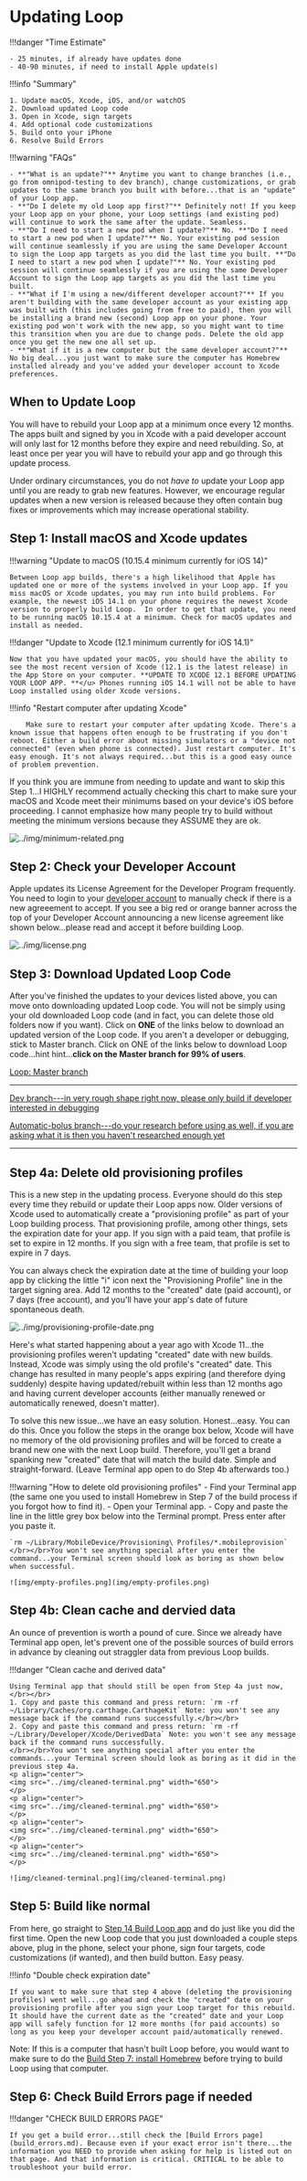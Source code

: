 # Updating Loop

!!!danger "Time Estimate"

    - 25 minutes, if already have updates done
    - 40-90 minutes, if need to install Apple update(s)

!!!info "Summary"

    1. Update macOS, Xcode, iOS, and/or watchOS
    2. Download updated Loop code
    3. Open in Xcode, sign targets
    4. Add optional code customizations
    5. Build onto your iPhone
    6. Resolve Build Errors

!!!warning "FAQs"

    - **"What is an update?"** Anytime you want to change branches (i.e., go from omnipod-testing to dev branch), change customizations, or grab updates to the same branch you built with before...that is an "update" of your Loop app.
    - **"Do I delete my old Loop app first?"** Definitely not! If you keep your Loop app on your phone, your Loop settings (and existing pod) will continue to work the same after the update. Seamless.
    - **"Do I need to start a new pod when I update?"** No. **"Do I need to start a new pod when I update?"** No. Your existing pod session will continue seamlessly if you are using the same Developer Account to sign the Loop app targets as you did the last time you built. **"Do I need to start a new pod when I update?"** No. Your existing pod session will continue seamlessly if you are using the same Developer Account to sign the Loop app targets as you did the last time you built.
    - **"What if I'm using a new/different developer account?"** If you aren't building with the same developer account as your existing app was built with (this includes going from free to paid), then you will be installing a brand new (second) Loop app on your phone. Your existing pod won't work with the new app, so you might want to time this transition when you are due to change pods. Delete the old app once you get the new one all set up.
    - **"What if it is a new computer but the same developer account?"** No big deal...you just want to make sure the computer has Homebrew installed already and you've added your developer account to Xcode preferences.

## When to Update Loop

You will have to rebuild your Loop app at a minimum once every 12 months. The apps built and signed by you in Xcode with a paid developer account will only last for 12 months before they expire and need rebuilding. So, at least once per year you will have to rebuild your app and go through this update process.

Under ordinary circumstances, you do not *have to* update your Loop app until you are ready to grab new features. However, we encourage regular updates when a new version is released because they often contain bug fixes or improvements which may increase operational stability.

## Step 1: Install macOS and Xcode updates

!!!warning "Update to macOS (10.15.4 minimum currently for iOS 14)"

    Between Loop app builds, there's a high likelihood that Apple has updated one or more of the systems involved in your Loop app. If you miss macOS or Xcode updates, you may run into build problems. For example, the newest iOS 14.1 on your phone requires the newest Xcode version to properly build Loop.  In order to get that update, you need to be running macOS 10.15.4 at a minimum. Check for macOS updates and install as needed.

!!!danger "Update to Xcode (12.1 minimum currently for iOS 14.1)"

    Now that you have updated your macOS, you should have the ability to see the most recent version of Xcode (12.1 is the latest release) in the App Store on your computer. **UPDATE TO XCODE 12.1 BEFORE UPDATING YOUR LOOP APP. **</u> Phones running iOS 14.1 will not be able to have Loop installed using older Xcode versions.

!!!info "Restart computer after updating Xcode"

        Make sure to restart your computer after updating Xcode. There's a known issue that happens often enough to be frustrating if you don't reboot. Either a build error about missing simulators or a "device not connected" (even when phone is connected). Just restart computer. It's easy enough. It's not always required...but this is a good easy ounce of problem prevention.

If you think you are immune from needing to update and want to skip this Step 1...I HIGHLY recommend actually checking this chart to make sure your macOS and Xcode meet their minimums based on your device's iOS before proceeding.  I cannot emphasize how many people try to build without meeting the minimum versions because they ASSUME they are ok.

![../img/minimum-related.png](img/minimum-related.png)

## Step 2: Check your Developer Account

Apple updates its License Agreement for the Developer Program frequently. You need to login to your [developer account](https://developer.apple.com/account/) to manually check if there is a new agreeement to accept.  If you see a big red or orange banner across the top of your Developer Account announcing a new license agreement like shown below...please read and accept it before building Loop.

![../img/license.png](img/license.png)

## Step 3: Download Updated Loop Code

After you've finished the updates to your devices listed above, you can move onto downloading updated Loop code. You will not be simply using your old downloaded Loop code (and in fact, you can delete those old folders now if you want). Click on **ONE** of the links below to download an updated version of the Loop code. If you aren't a developer or debugging, stick to Master branch.  Click on ONE of the links below to download Loop code...hint hint...**click on the Master branch for 99% of users**.

[Loop: Master branch](https://github.com/LoopKit/Loop/archive/master.zip)

---

[Dev branch---in very rough shape right now, please only build if developer interested in debugging](https://github.com/LoopKit/Loop/archive/dev.zip)

[Automatic-bolus branch---do your research before using as well, if you are asking what it is then you haven't researched enough yet](https://github.com/LoopKit/Loop/archive/automatic-bolus.zip)

---

## Step 4a: Delete old provisioning profiles

This is a new step in the updating process. Everyone should do this step every time they rebuild or update their Loop apps now. Older versions of Xcode used to automatically create a "provisioning profile" as part of your Loop building process. That provisioning profile, among other things, sets the expiration date for your app. If you sign with a paid team, that profile is set to expire in 12 months. If you sign with a free team, that profile is set to expire in 7 days.

You can always check the expiration date at the time of building your loop app by clicking the little "i" icon next the "Provisioning Profile" line in the target signing area. Add 12 months to the "created" date (paid account), or 7 days (free account), and you'll have your app's date of future spontaneous death.

![../img/provisioning-profile-date.png](img/provisioning-profile-date.png)

Here's what started happening about a year ago with Xcode 11...the provisioning profiles weren't updating "created" date with new builds. Instead, Xcode was simply using the old profile's "created" date. This change has resulted in many people's apps expiring (and therefore dying suddenly) despite having updated/rebuilt within less than 12 months ago and having current developer accounts (either manually renewed or automatically renewed, doesn't matter).

To solve this new issue...we have an easy solution. Honest...easy. You can do this. Once you follow the steps in the orange box below, Xcode will have no memory of the old provisioning profiles and will be forced to create a brand new one with the next Loop build. Therefore, you'll get a brand spanking new "created" date that will match the build date.  Simple and straight-forward. (Leave Terminal app open to do Step 4b afterwards too.)

!!!warning "How to delete old provisioning profiles"
    - Find your Terminal app (the same one you used to install Homebrew in Step 7 of the build process if you forgot how to find it).
    - Open your Terminal app.
    - Copy and paste the line in the little grey box below into the Terminal prompt. Press enter after you paste it.

    `rm ~/Library/MobileDevice/Provisioning\ Profiles/*.mobileprovision` </br></br>You won't see anything special after you enter the command...your Terminal screen should look as boring as shown below when successful.

    ![img/empty-profiles.png](img/empty-profiles.png)

## Step 4b: Clean cache and dervied data

An ounce of prevention is worth a pound of cure.  Since we already have Terminal app open, let's prevent one of the possible sources of build errors in advance by cleaning out straggler data from previous Loop builds.

!!!danger "Clean cache and derived data"

    Using Terminal app that should still be open from Step 4a just now, </br></br>
    1. Copy and paste this command and press return: `rm -rf ~/Library/Caches/org.carthage.CarthageKit` Note: you won't see any message back if the command runs successfully.</br></br>
    2. Copy and paste this command and press return: `rm -rf ~/Library/Developer/Xcode/DerivedData` Note: you won't see any message back if the command runs successfully.
    </br></br>You won't see anything special after you enter the commands...your Terminal screen should look as boring as it did in the previous step 4a.
    <p align="center">
    <img src="../img/cleaned-terminal.png" width="650">
    </p>
    <p align="center">
    <img src="../img/cleaned-terminal.png" width="650">
    </p>
    <p align="center">
    <img src="../img/cleaned-terminal.png" width="650">
    </p>
    <p align="center">
    <img src="../img/cleaned-terminal.png" width="650">
    </p>
    
    ![img/cleaned-terminal.png](img/cleaned-terminal.png)

## Step 5: Build like normal

From here, go straight to [Step 14 Build Loop app](step14.md) and do just like you did the first time. Open the new Loop code that you just downloaded a couple steps above, plug in the phone, select your phone, sign four targets, code customizations (if wanted), and then build button. Easy peasy.

!!!info "Double check expiration date"

    If you want to make sure that step 4 above (deleting the provisioning profiles) went well...go ahead and check the "created" date on your provisioning profile after you sign your Loop target for this rebuild. It should have the current date as the "created" date and your Loop app will safely function for 12 more months (for paid accounts) so long as you keep your developer account paid/automatically renewed.

Note: If this is a computer that hasn't built Loop before, you would want to make sure to do the [Build Step 7: install Homebrew](step7.md) before trying to build Loop using that computer.

## Step 6: Check Build Errors page if needed

!!!danger "CHECK BUILD ERRORS PAGE"

    If you get a build error...still check the [Build Errors page](build_errors.md). Because even if your exact error isn't there...the information you NEED to provide when asking for help is listed out on that page. And that information is critical. CRITICAL to be able to troubleshoot your build error.
